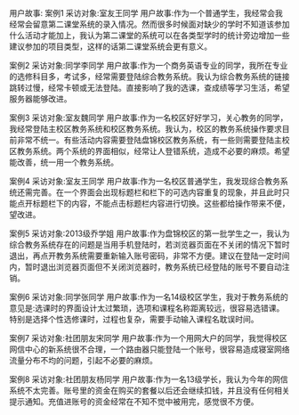 用户故事:
案例1
采访对象:室友王同学
用户故事:作为一个普通学生，我经常会我经常会留意第二课堂系统的录入情况。然而很多时候面对缺少的学时不知道该参加什么活动才能加上，我认为第二课堂的系统可以在各类型学时的统计旁边增加一些建议参加的项目类型，这样的话第二课堂系统会更有意义。

案例2
采访对象:同学李同学
用户故事:作为一个商务英语专业的同学，我所在专业的选修科目多，考试多，经常需要登陆综合教务系统。我认为综合教务系统的链接跳转过慢，经常卡顿或无法登陆。直接影响了我的选课，查成绩等学习生活，希望服务器能够改进。

案例3
采访对象:室友魏同学
用户故事:作为一名校区好好学习，关心教务的同学，我经常登陆主校区教务系统和校区教务系统。我认为，校区的教务系统操作要求目前非常不统一。有些活动内容需要登陆盘锦校区教务系统，有一些则需要登陆主校区教务系统。两个系统的界面相似，经常让人登错系统，造成不必要的麻烦。希望能改善，统一用一个教务系统。

案例4
采访对象:室友王同学
用户故事:作为一名校区普通学生，我发现综合教务系统还需完善。在一个界面会出现标题栏和栏下的可选内容重复的现象，并且此时只能点开标题栏下的内容，不能点击标题栏内容进行切换。这些都给操作带来不便，望改进。

案例5
采访对象:2013级乔学姐
用户故事:作为盘锦校区的第一批学生之一，我认为综合教务系统存在的问题是当用手机登陆时，若浏览器页面在不关闭的情况下暂时退出，再点开教务系统需要重新输入账号密码，非常不方便。建议在登陆一定时间内，暂时退出浏览器页面但不关闭浏览器时，教务系统已经登陆的账号不要自动注销。 


案例6
采访对象:同学张同学
用户故事:作为一名14级校区学生，我对于教务系统的意见是:选课时的界面设计太过繁琐，选项和课程名称距离较远，很容易选错课。特别是选择个性选修课时，过程也复杂，需要手动输入课程名耽误时间。


案例7
采访对象:社团朋友宋同学
用户故事:作为一个用网大户的同学，我觉得校区网信中心的新系统很不合理，一个路由器只能登陆一个账号，很容易造成寝室网络流量分布不均的问题，引起不必要的麻烦。


案例8
采访对象:社团朋友杨同学
用户故事:作为一名13级学长，我认为今年的网信系统不太完善。账号里的资金在购买的套餐以后还会继续扣钱，并且没有任何相关提示通知。充值进账号的资金经常在不知不觉中被用完，感觉很不方便。
